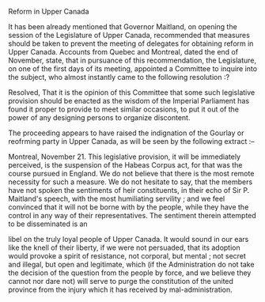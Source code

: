 Reform in Upper CanadaIt has been already mentioned that Governor Maitland, on opening the session
                    of the Legislature of Upper Canada, recommended that measures should be taken to prevent the meeting of delegates
                    for obtaining reform in Upper Canada. Accounts from Quebec and
                    Montreal, dated the end of November, state, that in pursuance of this recommendation, the Legislature, on one of the
                    first days of its meeting, appointed a Committee to inquire into
                    the subject, who almost instantly came to the following resolution :?Resolved, That it is the opinion of this Committee that some such
                    legislative provision should be enacted as the wisdom of the
                    Imperial Parliament has found it proper to provide to meet
                    similar occasions, to put it out of the power of any designing persons to
                    organize discontent.The proceeding appears to have raised the indignation of the
                    Gourlay or reofrming party in Upper Canada, as will be seen by the
                    following extract :–Montreal, November 21. This legislative provision, it will be immediately perceived, is the suspension of the Habeas Corpus act, for that was
                    the course pursued in England. We do not believe that there is the
                    most remote necessity for such a measure. We do not hesitate to say,
                    that the members have not spoken the sentiments of heir constituents,
                    in their echo of Sir P. Maitland's speech, with the most humiliating
                    servility ; and we feel convinced that it will not be borne with
                    by the people, while they have the control in any way of their
                    representatives. The sentiment therein attempted to be disseminated is
                    anlibel on the truly loyal people of Upper Canada. It would sound in our
                    ears like the knell of their liberty, if we were not persuaded, that its
                        adoption would provoke a spirit of resistance, not
                    corporal, but mental ; not secret and illegal, but open and
                    legitimate, which (if the Administration do not take the
                    decision of the question from the people by force, and we believe they
                    cannot nor dare not) will serve to purge the constitution
                    of the united province from the injury which it has received by
                    mal-administration.